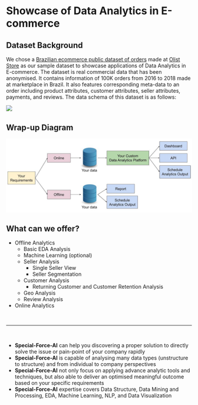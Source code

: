 # Showcase of Data Analytics in E-commerce

## Dataset Background
We chose a [Brazilian ecommerce public dataset of orders](https://www.kaggle.com/olistbr/brazilian-ecommerce) made at [Olist Store](https://olist.com/) as our sample dataset to showcase applications of Data Analytics in E-commerce. The dataset is real commercial data that has been anonymised. It contains information of 100K orders from 2016 to 2018 made at marketplace in Brazil. It also features corresponding meta-data to an order including product attributes, customer attributes, seller attributes, payments, and reviews. The data schema of this dataset is as follows:

![](https://i.imgur.com/HRhd2Y0.png)

## Wrap-up Diagram
![](img/CDAPD.png)

## What can we offer?
* Offline Analytics
  * Basic EDA Analysis
  * Machine Learning (optional)
  * Seller Analysis
    * Single Seller View
    * Seller Segmentation
  * Customer Analysis
    * Returning Customer and Customer Retention Analysis
  * Geo Analysis
  * Review Analysis
* Online Analytics

<br>

---

<br>

* **Special-Force-AI** can help you discovering a proper solution to directly solve the issue or pain-point of your company rapidly
* **Special-Force-AI** is capable of analysing many data types (unstructure to structure) and from individual to company perspectives
* **Special-Force-AI** not only focus on applying advance analytic tools and techniques, but also able to deliver an optimised meaningful outcome based on your specific requirements
* **Special-Force-AI** expertise covers Data Structure, Data Mining and Processing, EDA, Machine Learning, NLP, and Data Visualization
